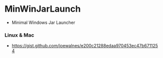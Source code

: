 # MinWinJarLaunch
- Minimal Windows Jar Launcher

### Linux & Mac
- https://gist.github.com/joewalnes/e200c21288edaa970453ec47b6711254
